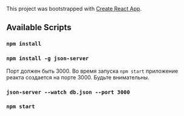 This project was bootstrapped with [Create React App](https://github.com/facebook/create-react-app).

## Available Scripts

### `npm install`

### `npm install -g json-server`

Порт должен быть 3000. Во время запуска `npm start` приложение реакта создается на порте 3000. Будьте внимательны.
### `json-server --watch db.json --port 3000`

### `npm start`
